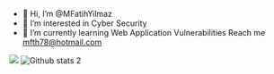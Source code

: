 - 👋 Hi, I’m @MFatihYilmaz
- 👀 I’m interested in Cyber Security
- 🌱 I’m currently learning Web Application Vulnerabilities
 Reach me mfth78@hotmail.com


 

<!---
MFatihYilmaz/MFatihYilmaz is a ✨ special ✨ repository because its `README.md` (this file) appears on your GitHub profile.
You can click the Preview link to take a look at your changes.
--->
[![](https://github-readme-stats.vercel.app/api/top-langs/?username=MFatihYilmaz&theme=blue-green)](https://github.com/anuraghazra/github-readme-stats)
![Github stats 2](https://github-readme-stats.vercel.app/api?username=MFatihYilmaz&show_icons=true&theme=radical)

